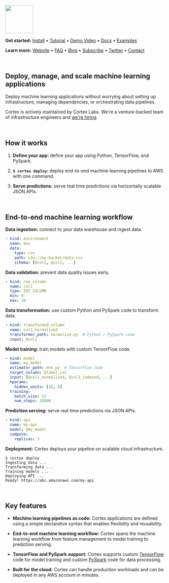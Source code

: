 <img src='https://s3-us-west-2.amazonaws.com/cortex-public/logo.png' height='88'>

<br>

**Get started:** [Install](https://docs.cortex.dev/install) • [Tutorial](https://docs.cortex.dev/tutorial) • [Demo Video](https://www.youtube.com/watch?v=vcistUor0b4) • <!-- CORTEX_VERSION_MINOR_STABLE e.g. https://docs.cortex.dev/v/0.2/ -->[Docs](https://docs.cortex.dev) • <!-- CORTEX_VERSION_MINOR_STABLE -->[Examples](https://github.com/cortexlabs/cortex/tree/0.3/examples)

**Learn more:** [Website](https://cortex.dev) • [FAQ](https://docs.cortex.dev/faq) • [Blog](https://blog.cortex.dev) • [Subscribe](https://cortexlabs.us20.list-manage.com/subscribe?u=a1987373ab814f20961fd90b4&id=ae83491e1c) • [Twitter](https://twitter.com/cortex_deploy) • [Contact](mailto:hello@cortex.dev)

<br>

## Deploy, manage, and scale machine learning applications

Deploy machine learning applications without worrying about setting up infrastructure, managing dependencies, or orchestrating data pipelines.

Cortex is actively maintained by Cortex Labs. We're a venture-backed team of infrastructure engineers and [we're hiring](https://angel.co/cortex-labs-inc/jobs).

<br>

## How it works

1. **Define your app:** define your app using Python, TensorFlow, and PySpark.

2. **`$ cortex deploy`:** deploy end-to-end machine learning pipelines to AWS with one command.

3. **Serve predictions:** serve real time predictions via horizontally scalable JSON APIs.

<br>

## End-to-end machine learning workflow

**Data ingestion:** connect to your data warehouse and ingest data.

```yaml
- kind: environment
  name: dev
  data:
    type: csv
    path: s3a://my-bucket/data.csv
    schema: [@col1, @col2, ...]
```

**Data validation:** prevent data quality issues early.

```yaml
- kind: raw_column
  name: col1
  type: INT_COLUMN
  min: 0
  max: 10
```

**Data transformation:** use custom Python and PySpark code to transform data.

```yaml
- kind: transformed_column
  name: col1_normalized
  transformer_path: normalize.py  # Python / PySpark code
  input: @col1
```

**Model training:** train models with custom TensorFlow code.

```yaml
- kind: model
  name: my_model
  estimator_path: dnn.py  # TensorFlow code
  target_column: @label_col
  input: [@col1_normalized, @col2_indexed, ...]
  hparams:
    hidden_units: [16, 8]
  training:
    batch_size: 32
    num_steps: 10000
```

**Prediction serving:** serve real time predictions via JSON APIs.

```yaml
- kind: api
  name: my-api
  model: @my_model
  compute:
    replicas: 3
```

**Deployment:** Cortex deploys your pipeline on scalable cloud infrastructure.

```
$ cortex deploy
Ingesting data ...
Transforming data ...
Training models ...
Deploying API ...
Ready! https://abc.amazonaws.com/my-api
```

<br>

## Key features

- **Machine learning pipelines as code:** Cortex applications are defined using a simple declarative syntax that enables flexibility and reusability.

- **End-to-end machine learning workflow:** Cortex spans the machine learning workflow from feature management to model training to prediction serving.

- **TensorFlow and PySpark support:** Cortex supports custom [TensorFlow](https://www.tensorflow.org) code for model training and custom [PySpark](https://spark.apache.org/docs/latest/api/python/index.html) code for data processing.

- **Built for the cloud:** Cortex can handle production workloads and can be deployed in any AWS account in minutes.
